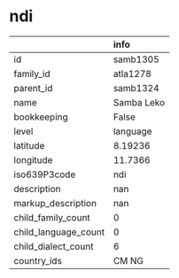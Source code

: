 # ndi
|                      | info       |
|:---------------------|:-----------|
| id                   | samb1305   |
| family_id            | atla1278   |
| parent_id            | samb1324   |
| name                 | Samba Leko |
| bookkeeping          | False      |
| level                | language   |
| latitude             | 8.19236    |
| longitude            | 11.7366    |
| iso639P3code         | ndi        |
| description          | nan        |
| markup_description   | nan        |
| child_family_count   | 0          |
| child_language_count | 0          |
| child_dialect_count  | 6          |
| country_ids          | CM NG      |